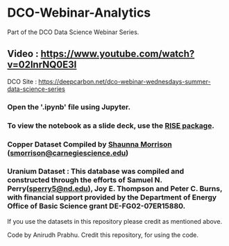 # DCO-Webinar-Analytics
Part of the DCO Data Science Webinar Series.

## Video : https://www.youtube.com/watch?v=02lnrNQ0E3I

DCO Site : https://deepcarbon.net/dco-webinar-wednesdays-summer-data-science-series

### Open the '.ipynb' file using Jupyter.

### To view the notebook as a slide deck, use the [RISE package](https://github.com/damianavila/RISE).

### Copper Dataset Compiled by [Shaunna Morrison](https://github.com/Shaunnamm) (smorrison@carnegiescience.edu)
### Uranium Dataset : This database was compiled and constructed through the efforts of Samuel N. Perry(sperry5@nd.edu), Joy E. Thompson and Peter C. Burns, with financial support provided by the Department of Energy Office of Basic Science grant DE-FG02-07ER15880.

If you use the datasets in this repository please credit as mentioned above. 

Code by Anirudh Prabhu. Credit this repository, for using the code. 
